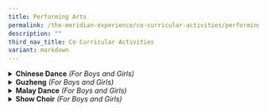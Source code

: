 ```yaml
---
title: Performing Arts
permalink: /the-meridian-experience/co-curricular-activities/performing-arts/
description: ""
third_nav_title: Co Curricular Activities
variant: markdown
---
```

<details>
  <summary><b>Chinese Dance</b> <i>(For Boys and Girls)</i></summary>
	
<p align="justify">The Chinese Dance CCA aims to teach students basic dance movements and techniques while fostering an appreciation for dance, music, and the beauty of Chinese culture. It serves as an excellent platform for students to develop motor skills through dance and movement.</p>

<p align="justify">Beyond physical development, the CCA builds students’ self-confidence and nurtures important values such as teamwork, cooperation, and discipline. We warmly welcome students who are passionate about dance, music, and Chinese culture to join our vibrant dance group!</p>
<br>

<p><b>Highlights</b></p>

<p>Students are given the opportunities to take part in the SYF Arts Presentation as well as in various community performances.</p>

<p>2024 Singapore Youth Festival Arts Presentation - Certificate of Accomplishment</p>

<p>School Performances in 2023</p>
<ul>
  <li>National Day Celebrations</li>
	<li>Prize Giving Day Performance</li>
</ul>  

<p>School Performances in 2024 and 2025</p>
<ul>
  <li>Pasir Ris West Chinese New Year Dinner</li>
</ul>  

<table style="width:100%">
  <tbody><tr>
		</tr></tbody>
    <tbody><tr><td><img src="/images/The%20Meridian%20Experience/Co%20Curricular%20Activities/Performing%20Arts/Chinese%20Dance/Chinese_Dance_1.jpg" style="width:350px;height:250px;float:center"></td>
    <td><img src="/images/The%20Meridian%20Experience/Co%20Curricular%20Activities/Performing%20Arts/Chinese%20Dance/Chinese_Dance_2.jpg" style="width:350px;height:250px;float:center"></td>
	</tr>
			<tr><td><img src="/images/The%20Meridian%20Experience/Co%20Curricular%20Activities/Performing%20Arts/Chinese%20Dance/Chinese_Dance_3.jpg" style="width:350px;height:250px;float:center"></td>
    <td><img src="/images/The%20Meridian%20Experience/Co%20Curricular%20Activities/Performing%20Arts/Chinese%20Dance/Chinese_Dance_4.jpg" style="width:350px;height:250px;float:center"></td>
	</tr>
</tbody></table>


For enquiries on the school’s Chinese Dance CCA, please email:<br>
• <a href="mailto:li_cheng@moe.edu.sg">Mdm Li Cheng</a><br>
• <a href="mailto:chen_chai_ying@moe.edu.sg">Mdm Jane Chen</a>
	<br>
<br>
</details>


<details>
  <summary><b>Guzheng</b> <i>(For Boys and Girls)</i></summary>

<p align="justify">Guzheng (古筝), is a Chinese musical instrument that has a history dating back to 500 B.C. GU (古) in Chinese means, old, long history. It is a popular instrument all over the world because of the elegant design.</p>

<p align="justify">In this CCA, students will learn foundational Guzheng techniques, including proper hand positioning, finger-plucking methods, and rhythm control. As they progress, they will also explore more complex pieces, enhance their musical expression, and develop ensemble playing skills. Through regular practice, students will strengthen their coordination, as playing the Guzheng requires both hands to work in harmony—helping to stimulate both sides of the brain, improve memory, and enhance concentration.</p>
	
<p align="justify">Our Guzheng ensemble emphasises teamwork, unity, discipline, and commitment. Students work together to achieve harmony in both music and friendship, gaining valuable life skills and forming bonds that extend beyond the CCA.</p>
	
<br>
<p><b>Highlights</b></p>

<p><b>Achievements</b></p>

<p>2024 Singapore Youth Festival Arts Presentation - Certificate of Accomplishment</p>

<table style="width:100%">

  <tbody><tr>
    <td><img src="/images/The%20Meridian%20Experience/Co%20Curricular%20Activities/Performing%20Arts/Guzheng/Guzheng_1.jpg" style="width:350px;height:220px;float:center"></td>
    <td><img src="/images/The%20Meridian%20Experience/Co%20Curricular%20Activities/Performing%20Arts/Guzheng/Guzheng_2.jpg" style="width:350px;height:220px;float:center"></td>
  </tr>
  <tr>
		 <td colspan="2"><img src="/images/The%20Meridian%20Experience/Co%20Curricular%20Activities/Performing%20Arts/Guzheng/Guzheng_3.jpg" style="width:350px;height:220px;float:center"></td>
  </tr>
</tbody></table>

For enquiries on the school’s Guzheng CCA, please email:<br>
• <a href="mailto:duan_xiaolu@moe.edu.sg">Mdm Duan Xiaolu</a><br>
• <a href="mailto:lim_lee_yong@moe.edu.sg">Ms Debbie Lim</a>
<br>
<br>
</details>


<details>
  <summary><b>Malay Dance</b> <i>(For Boys and Girls)</i></summary>

<p align="justify"> Dancing is a unique form of exercise because it provides the heart-healthy benefits of an aerobic exercise while also allowing one to have fun. Dancing also helps to reduce stress, increase energy, improve strength and increase muscle tone and coordination.</p>

<p align="justify">The Malay Dance CCA plays an important role in preserving and sharing the rich Malay cultural heritage. Through graceful movements and rhythmic expressions, students develop not only dance techniques but also discipline, poise, and a deeper appreciation for the performing arts.</p>
	
<p align="justify">In this CCA, students are nurtured to become confident and resilient individuals, active team players, and caring members of the community. They learn to respect others, take responsibility for their learning, and cultivate a growth mindset—constantly striving to refine their skills and reach their fullest potential.</p>
<br>
<p><b>Highlights</b></p>
	
<p>2024 Singapore Youth Festival Arts Presentation - Certificate of Accomplishment</p>
<p>School-based Performance</p>
<ul>
<li>Prize-giving ceremonies</li>
</ul>


<p>Public performances</p>
<ul>
<li>Pasir Ris Library during Meridian Performing Arts Festival</li>
<li>Pasir Ris West Chinese New Year Dinner </li>
<li>Singapore Youth Festival (SYF)</li>
	</ul>

<table style="width:100%">

  <tbody><tr>
    <td><img src="/images/The%20Meridian%20Experience/Co%20Curricular%20Activities/Performing%20Arts/Malay%20Dance/Malay_Dance_CCA__1_.jpg" style="width:350px;height:250px;float:center"></td>
    <td><img src="/images/The%20Meridian%20Experience/Co%20Curricular%20Activities/Performing%20Arts/Malay%20Dance/Malay_Dance_CCA__2_.jpg" style="width:350px;height:250px;float:center"></td>
  </tr>
  <tr>
		 <td><img src="/images/The%20Meridian%20Experience/Co%20Curricular%20Activities/Performing%20Arts/Malay%20Dance/Malay_Dance_CCA__3_.jpg" style="width:350px;height:220px;float:center"></td>
    <td><img src="/images/The%20Meridian%20Experience/Co%20Curricular%20Activities/Performing%20Arts/Malay%20Dance/Malay_Dance_CCA__4_.jpg" style="width:350px;height:220px;float:center"></td>
  </tr>
	<tr>
		 <td colspan="2"><img src="/images/The%20Meridian%20Experience/Co%20Curricular%20Activities/Performing%20Arts/Malay%20Dance/MD%207.jpg" style="width:350px;height:220px;float:center"></td>
  </tr>
</tbody></table>

<br>
For enquiries on the school’s Malay Dance CCA, please email:<br>
• <a href="mailto:juliana_Jalil@moe.edu.sg">Mdm Juliana Binte Jallil</a><br>
• <a href="mailto:masayu_mohamed@moe.edu.sg">Mdm Masayu Bte Mohamed</a>
<br>
<br>
</details>


<details>
  <summary><b>Show Choir</b> <i>(For Boys and Girls)</i></summary>


<p align="justify">The Choir CCA is about integrating coordinated modern dance choreography with strong vocal singing skills. Regardless of musical background, we welcome all students who are interested in the CCA, and we provide a platform for them to discover and display their talents in Music, song, dance and leadership. We strive to nurture the passion and confidence for performing in our students by providing them with multiple opportunities both in and out of school.</p>

<p><b>Highlights</b></p>

<p>School Performances in 2023</p>
<ul>
<li>National Day Celebrations</li>
<li>Meridian Primary School Open House</li>
<li>Children's Day and P3-P6 Prize-giving Day</li>
</ul>

<p>Public Performances in 2023</p>
<ul>
<li>Cerebral Palsy Alliance Singapore as part of Values-In-Action</li>
<li>Green Oval Park Residents' Network Hari Raya Event</li>
<li>Pasir Ris West Chinese New Year Dinner</li>
</ul>

<table style="width:100%">

  <tbody><tr>
    <td><img src="/images/The%20Meridian%20Experience/Co%20Curricular%20Activities/Performing%20Arts/Show%20Choir/SC%209.jpg" style="width:350px;height:250px;float:center"></td>
    <td><img src="/images/The%20Meridian%20Experience/Co%20Curricular%20Activities/Performing%20Arts/Show%20Choir/SC%208.jpg" style="width:350px;height:250px;float:center"></td>
  </tr>
  <tr>
		 <td colspan="2"><img src="/images/The%20Meridian%20Experience/Co%20Curricular%20Activities/Performing%20Arts/Show%20Choir/SC%202.jpg" style="width:350px;height:250px;float:center"><center>Students work hard during their dance practice.</center></td>
  </tr>
	<tr>
		<td><img src="/images/The%20Meridian%20Experience/Co%20Curricular%20Activities/Performing%20Arts/Show%20Choir/2023_SC1.jpg" style="width:350px;height:250px;float:center"><center>Chinese New Year Performance @ Pasir Ris Elias CC.</center></td>
		<td><img src="/images/The%20Meridian%20Experience/Co%20Curricular%20Activities/Performing%20Arts/Show%20Choir/2023_SC2.jpg" style="width:350px;height:250px;float:center"><center>Green Oval Park Residents' Network Hari Raya Event</center></td>
	</tr>
	<tr>
		<td><img src="/images/The%20Meridian%20Experience/Co%20Curricular%20Activities/Performing%20Arts/Show%20Choir/2023_SC3.png" style="width:350px;height:220px;float:center"><center>Performance during MPS Open House.</center></td>
		<td><img src="/images/The%20Meridian%20Experience/Co%20Curricular%20Activities/Performing%20Arts/Show%20Choir/SC%2010.jpg" style="width:350px;height:220px;float:center"><center>National Day Performance</center></td>
	</tr>
</tbody></table>



<iframe width="560" height="315" src="https://www.youtube.com/embed/YQdiFHXM7Bc" title="YouTube video player" frameborder="0" allow="accelerometer; autoplay; clipboard-write; encrypted-media; gyroscope; picture-in-picture" allowfullscreen=""></iframe>
<br>
For enquiries on the school’s Show Choir CCA, please email:<br>
• <a href="mailto:alwin_tien_der-we@moe.edu.sg">Mr Alwin Tien</a><br>
• <a href="mailto:nurizan_abdul_wahab@moe.edu.sg">Mdm Nurizan Bte Abdul Wahab</a>

</details>
